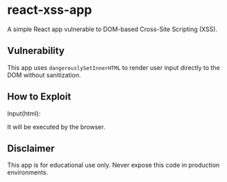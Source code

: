 # react-xss-app

A simple React app vulnerable to DOM-based Cross-Site Scripting (XSS).

## Vulnerability

This app uses `dangerouslySetInnerHTML` to render user input directly to the DOM without sanitization.

## How to Exploit

Input(html): <script>alert('XSS')</script>

It will be executed by the browser.

## Disclaimer

This app is for educational use only. Never expose this code in production environments.
